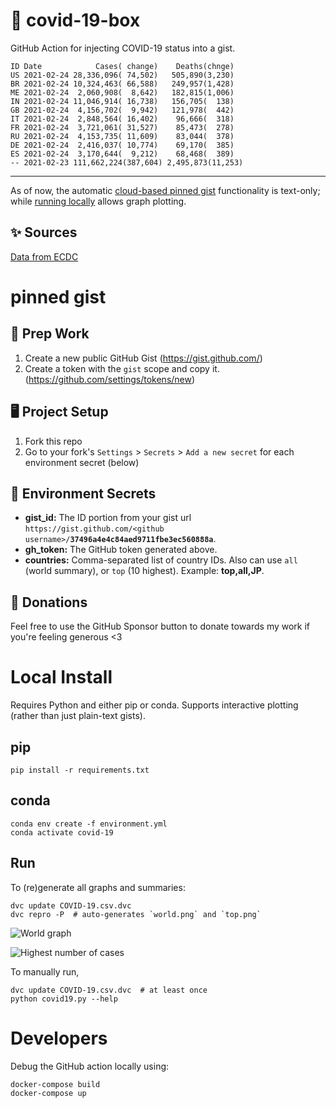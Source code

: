# 🏥 covid-19-box

GitHub Action for injecting COVID-19 status into a gist.

```
ID Date            Cases( change)    Deaths(chnge)
US 2021-02-24 28,336,096( 74,502)   505,890(3,230)
BR 2021-02-24 10,324,463( 66,588)   249,957(1,428)
ME 2021-02-24  2,060,908(  8,642)   182,815(1,006)
IN 2021-02-24 11,046,914( 16,738)   156,705(  138)
GB 2021-02-24  4,156,702(  9,942)   121,978(  442)
IT 2021-02-24  2,848,564( 16,402)    96,666(  318)
FR 2021-02-24  3,721,061( 31,527)    85,473(  278)
RU 2021-02-24  4,153,735( 11,609)    83,044(  378)
DE 2021-02-24  2,416,037( 10,774)    69,170(  385)
ES 2021-02-24  3,170,644(  9,212)    68,468(  389)
-- 2021-02-23 111,662,224(387,604) 2,495,873(11,253)
```

---

As of now, the automatic [cloud-based pinned gist](#pinned-gist) functionality is text-only;
while [running locally](#local-install) allows graph plotting.

## ✨ Sources

[Data from ECDC](https://www.ecdc.europa.eu/en/publications-data/download-todays-data-geographic-distribution-covid-19-cases-worldwide)

# pinned gist

## 🎒 Prep Work
1. Create a new public GitHub Gist (https://gist.github.com/)
1. Create a token with the `gist` scope and copy it. (https://github.com/settings/tokens/new)

## 🖥 Project Setup
1. Fork this repo
1. Go to your fork's `Settings` > `Secrets` > `Add a new secret` for each environment secret (below)

## 🤫 Environment Secrets
- **gist_id:** The ID portion from your gist url `https://gist.github.com/<github username>/`**`37496a4e4c84aed9711fbe3ec560888a`**.
- **gh_token:** The GitHub token generated above.
- **countries:** Comma-separated list of country IDs. Also can use `all` (world summary), or `top` (10 highest). Example: **top,all,JP**.

## 💸 Donations

Feel free to use the GitHub Sponsor button to donate towards my work if you're feeling generous <3

# Local Install

Requires Python and either pip or conda. Supports interactive plotting (rather than just plain-text gists).

## pip

```
pip install -r requirements.txt
```

## conda

```
conda env create -f environment.yml
conda activate covid-19
```

## Run

To (re)generate all graphs and summaries:

```
dvc update COVID-19.csv.dvc
dvc repro -P  # auto-generates `world.png` and `top.png`
```

![World graph](world.png)

![Highest number of cases](top.png)

To manually run,

```
dvc update COVID-19.csv.dvc  # at least once
python covid19.py --help
```

# Developers

Debug the GitHub action locally using:

```
docker-compose build
docker-compose up
```
